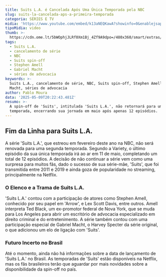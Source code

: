 ```yaml
---
title: Suits L.A. é Cancelada Após Uma Única Temporada pela NBC
slug: suits-la-cancelada-aps-a-primeira-temporada
categoria: SÉRIES E TV
midia: 'https://www.youtube.com/embed/k13aNEQKawA?showinfo=0&enablejsapi=1'
tipoMidia: video
thumb: >-
  https://cdn.ome.lt/5bWOphjJLRf0Xm1Bj_4Zf9A9dpo=/480x360/smart/extras/conteudos/Captura_de_tela_2025-05-09_162216.png
tags:
  - Suits L.A.
  - cancelamento de série
  - NBC
  - Suits spin-off
  - Stephen Amell
  - Gabriel Macht
  - séries de advocacia
keywords: >-
  Suits L.A., cancelamento de série, NBC, Suits spin-off, Stephen Amell, Gabriel
  Macht, séries de advocacia
author: Pablo Moura
data: '2025-05-09T20:22:43.481Z'
resumo: >-
  A spin-off de 'Suits', intitulada 'Suits L.A.', não retornará para uma segunda
  temporada, encerrando sua jornada em maio após apenas 12 episódios.
---
```


## Fim da Linha para Suits L.A.

A série 'Suits L.A.', que estreou em fevereiro deste ano na NBC, não será renovada para uma segunda temporada. Segundo a Variety, o último episódio da sua única temporada irá ao ar em 11 de maio, completando um total de 12 episódios. A decisão de não continuar a série vem como uma surpresa para muitos fãs, dado o sucesso de sua série-mãe, 'Suits', que foi transmitida entre 2011 e 2019 e ainda goza de popularidade no streaming, principalmente na Netflix.

### O Elenco e a Trama de Suits L.A.

'Suits L.A.' contou com a participação de atores como Stephen Amell, conhecido por seu papel em 'Arrow', e Lex Scott Davis, entre outros. Amell interpreta Ted Black, um ex-promotor federal de Nova York, que se muda para Los Angeles para abrir um escritório de advocacia especializado em direito criminal e do entretenimento. A série também contou com uma participação especial de Gabriel Macht, o Harvey Specter da série original, o que adicionou um elo de ligação com 'Suits'.

### Futuro Incerto no Brasil

Até o momento, ainda não há informações sobre a data de lançamento de 'Suits L.A.' no Brasil. As temporadas de 'Suits' estão disponíveis na Netflix, mas os fãs brasileiros terão que aguardar por mais novidades sobre a disponibilidade da spin-off no país.
